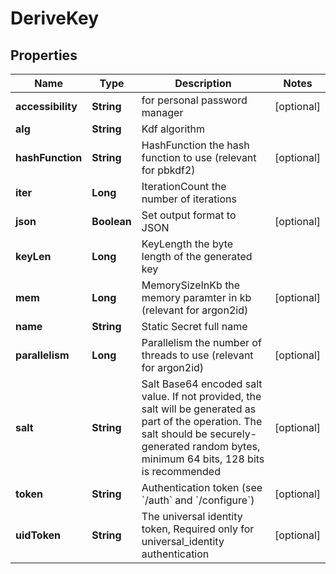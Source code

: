 

# DeriveKey


## Properties

Name | Type | Description | Notes
------------ | ------------- | ------------- | -------------
**accessibility** | **String** | for personal password manager |  [optional]
**alg** | **String** | Kdf algorithm | 
**hashFunction** | **String** | HashFunction the hash function to use (relevant for pbkdf2) |  [optional]
**iter** | **Long** | IterationCount the number of iterations | 
**json** | **Boolean** | Set output format to JSON |  [optional]
**keyLen** | **Long** | KeyLength the byte length of the generated key | 
**mem** | **Long** | MemorySizeInKb the memory paramter in kb (relevant for argon2id) |  [optional]
**name** | **String** | Static Secret full name | 
**parallelism** | **Long** | Parallelism the number of threads to use (relevant for argon2id) |  [optional]
**salt** | **String** | Salt Base64 encoded salt value. If not provided, the salt will be generated as part of the operation. The salt should be securely-generated random bytes, minimum 64 bits, 128 bits is recommended |  [optional]
**token** | **String** | Authentication token (see &#x60;/auth&#x60; and &#x60;/configure&#x60;) |  [optional]
**uidToken** | **String** | The universal identity token, Required only for universal_identity authentication |  [optional]



